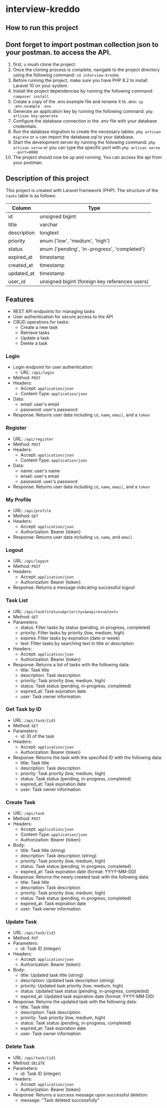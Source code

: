 # interview-kreddo

## How to run this project

## Dont forget to import postman collection json to your postman. to access the API.

1. first, u mush clone the project.
2. Once the cloning process is complete, navigate to the project directory using the following command:
   `cd interview-kreddo`
3. Before running the project, make sure you have PHP 8.2 to install Laravel 10 on your system.
4. Install the project dependencies by running the following command:
   `composer install`
5. Create a copy of the .env.example file and rename it to .env:
   `cp .env.example .env`
6. Generate an application key by running the following command:
   `php artisan key:generate`
7. Configure the database connection in the .env file with your database credentials.
8. Run the database migration to create the necessary tables:
   `php artisan migrate`
   or u can import the database.sql to your database.
9. Start the development server by running the following command:
   `php artisan serve`
   or you can type the specific port with
   `php artisan serve --port=8080`
10. The project should now be up and running. You can access the api from your postman.

## Description of this project

This project is created with Laravel framework (PHP). The structure of the `tasks` table is as follows:

| Column      | Type                                           |
| ----------- | ---------------------------------------------- |
| id          | unsigned bigint                                |
| title       | varchar                                        |
| description | longtext                                       |
| priority    | enum ('low', 'medium', 'high')                 |
| status      | enum ('pending', 'in-progress', 'completed')   |
| expired_at  | timestamp                                      |
| created_at  | timestamp                                      |
| updated_at  | timestamp                                      |
| user_id     | unsigned bigint (foreign key references users) |

## Features

-   REST API endpoints for managing tasks
-   User authentication for secure access to the API
-   CRUD operations for tasks:
    -   Create a new task
    -   Retrieve tasks
    -   Update a task
    -   Delete a task

### Login

-   Login endpoint for user authentication:
    -   URL: `/api/login`
-   Method: `POST`
-   Headers:
    -   Accept: `application/json`
    -   Content-Type: `application/json`
-   Data:
    -   email: user's email
    -   password: user's password
-   Response: Returns user data including `id`, `name`, `email`, and a `token`

### Register

-   URL: `/api/register`
-   Method: `POST`
-   Headers:
    -   Accept: `application/json`
    -   Content-Type: `application/json`
-   Data:
    -   name: user's name
    -   email: user's email
    -   password: user's password
-   Response: Returns user data including `id`, `name`, `email`, and a `token`

### My Profile

-   URL: `/api/profile`
-   Method: `GET`
-   Headers:
    -   Accept: `application/json`
    -   Authorization: Bearer {token}
-   Response: Returns user data including `id`, `name`, and `email`

### Logout

-   URL: `/api/logout`
-   Method: `POST`
-   Headers:
    -   Accept: `application/json`
    -   Authorization: Bearer {token}
-   Response: Returns a message indicating successful logout

### Task List

-   URL: `/api/task?status=&priority=&expires=&text=`
-   Method: `GET`
-   Parameters:
    -   status: Filter tasks by status (pending, in-progress, completed)
    -   priority: Filter tasks by priority (low, medium, high)
    -   expires: Filter tasks by expiration (date or week)
    -   text: Filter tasks by searching text in title or description
-   Headers:
    -   Accept: `application/json`
    -   Authorization: Bearer {token}
-   Response: Returns a list of tasks with the following data:
    -   title: Task title
    -   description: Task description
    -   priority: Task priority (low, medium, high)
    -   status: Task status (pending, in-progress, completed)
    -   expired_at: Task expiration date
    -   user: Task owner information

### Get Task by ID

-   URL: `/api/task/{id}`
-   Method: `GET`
-   Parameters:
    -   id: ID of the task
-   Headers:
    -   Accept: `application/json`
    -   Authorization: Bearer {token}
-   Response: Returns the task with the specified ID with the following data:
    -   title: Task title
    -   description: Task description
    -   priority: Task priority (low, medium, high)
    -   status: Task status (pending, in-progress, completed)
    -   expired_at: Task expiration date
    -   user: Task owner information

### Create Task

-   URL: `/api/task`
-   Method: `POST`
-   Headers:
    -   Accept: `application/json`
    -   Content-Type: `application/json`
    -   Authorization: Bearer {token}
-   Body:
    -   title: Task title (string)
    -   description: Task description (string)
    -   priority: Task priority (low, medium, high)
    -   status: Task status (pending, in-progress, completed)
    -   expired_at: Task expiration date (format: YYYY-MM-DD)
-   Response: Returns the newly created task with the following data:
    -   title: Task title
    -   description: Task description
    -   priority: Task priority (low, medium, high)
    -   status: Task status (pending, in-progress, completed)
    -   expired_at: Task expiration date
    -   user: Task owner information

### Update Task

-   URL: `/api/task/{id}`
-   Method: `PUT`
-   Parameters:
    -   id: Task ID (integer)
-   Headers:
    -   Accept: `application/json`
    -   Authorization: Bearer {token}
-   Body:
    -   title: Updated task title (string)
    -   description: Updated task description (string)
    -   priority: Updated task priority (low, medium, high)
    -   status: Updated task status (pending, in-progress, completed)
    -   expired_at: Updated task expiration date (format: YYYY-MM-DD)
-   Response: Returns the updated task with the following data:
    -   title: Task title
    -   description: Task description
    -   priority: Task priority (low, medium, high)
    -   status: Task status (pending, in-progress, completed)
    -   expired_at: Task expiration date
    -   user: Task owner information

### Delete Task

-   URL: `/api/task/{id}`
-   Method: `DELETE`
-   Parameters:
    -   id: Task ID (integer)
-   Headers:
    -   Accept: `application/json`
    -   Authorization: Bearer {token}
-   Response: Returns a success message upon successful deletion:
    -   message: "Task deleted successfully"
